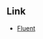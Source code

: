 

## Link

* [Fluent](https://aur.archlinux.org/packages?O=0&SeB=nd&K=Fluent&outdated=&SB=m&SO=d&PP=50&submit=Go)
